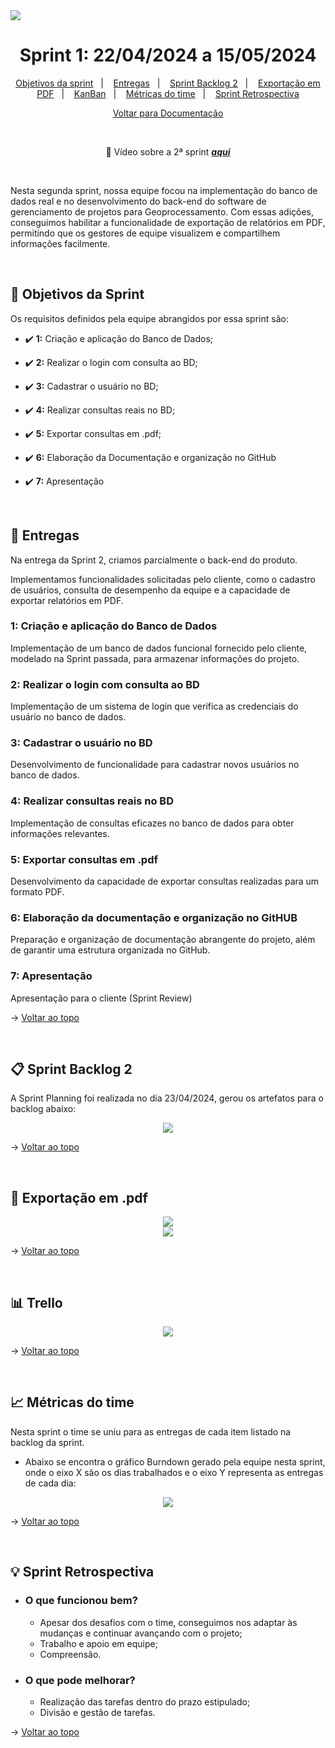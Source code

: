 <img src="./docs/Analystics.png" />

<span  id="topo">

  

<h1  align="center">Sprint 1: 22/04/2024 a 15/05/2024</h1>

<p  align="center">
<a  href="#objetivos">Objetivos da sprint</a> &nbsp |&nbsp &nbsp
<a  href="#entregas">Entregas</a> &nbsp |&nbsp &nbsp
<a  href="#sprint_backlog">Sprint Backlog 2</a> &nbsp |&nbsp &nbsp
<a  href="#export_pdf">Exportação em PDF</a> &nbsp |&nbsp &nbsp
<a  href="#kanban">KanBan</a> &nbsp |&nbsp &nbsp 
<a  href="#metricas">Métricas do time</a> &nbsp |&nbsp &nbsp 
<a  href="#sprint_retrospectiva">Sprint Retrospectiva</a>
</p>

<p align="center">
<a href="">Voltar para Documentação<a>
<br>
</p>
  
<div align="center">
<br>
  
:movie_camera: Vídeo sobre a 2ª sprint <a href="https://www.youtube.com/">***aqui***</a>  

<br>
</div>

<p>Nesta segunda sprint, nossa equipe focou na implementação do banco de dados real e no desenvolvimento do back-end do software de gerenciamento de projetos para Geoprocessamento. Com essas adições, conseguimos habilitar a funcionalidade de exportação de relatórios em PDF, permitindo que os gestores de equipe visualizem e compartilhem informações facilmente.</p>

<br>  

<span  id="objetivos">

## :dart: Objetivos da Sprint

Os requisitos definidos pela equipe abrangidos por essa sprint são:

  

- :heavy_check_mark: **1:** Criação e aplicação do Banco de Dados;

- :heavy_check_mark: **2:** Realizar o login com consulta ao BD;

- :heavy_check_mark: **3:** Cadastrar o usuário no BD;

- :heavy_check_mark: **4:** Realizar consultas reais no BD;

- :heavy_check_mark: **5:** Exportar consultas em .pdf;

- :heavy_check_mark: **6:** Elaboração da Documentação e organização no GitHub

- :heavy_check_mark: **7:** Apresentação


<br>

<span  id="entregas">

## 📲 Entregas

Na entrega da Sprint 2, criamos parcialmente o back-end do produto. 

Implementamos funcionalidades solicitadas pelo cliente, como o cadastro de usuários, consulta de desempenho da equipe e a capacidade de exportar relatórios em PDF.
  

### 1: Criação e aplicação do Banco de Dados

  

Implementação de um banco de dados funcional fornecido pelo cliente, modelado na Sprint passada, para armazenar informações do projeto.

  

### 2: Realizar o login com consulta ao BD

  

Implementação de um sistema de login que verifica as credenciais do usuário no banco de dados.

  

### 3: Cadastrar o usuário no BD

  

Desenvolvimento de funcionalidade para cadastrar novos usuários no banco de dados.



### 4: Realizar consultas reais no BD

  

Implementação de consultas eficazes no banco de dados para obter informações relevantes.


### 5: Exportar consultas em .pdf

Desenvolvimento da capacidade de exportar consultas realizadas para um formato PDF.


### 6: Elaboração da documentação e organização no GitHUB

  

Preparação e organização de documentação abrangente do projeto, além de garantir uma estrutura organizada no GitHub.



### 7: Apresentação

  

Apresentação para o cliente (Sprint Review)



→ [Voltar ao topo](#topo)

<br> 

<span  id="sprint_backlog">

## :clipboard: Sprint Backlog 2
<p>A Sprint Planning foi realizada no dia 23/04/2024, gerou os artefatos para o backlog abaixo:</p>
<div align="center">
      <img src="./docs/sprint_backlog2.png">
      <br>
</div>

→ [Voltar ao topo](#topo)

<br>

<span  id="export_pdf">

## :rice_scene: Exportação em .pdf

<div align="center">
      <img src="./docs/">
      <br>
      <img src="./docs/">
</div>

→ [Voltar ao topo](#topo)

<br>

<span  id="kanban">

##  :bar_chart: Trello

<div align="center">
      <img src="./docs/Trello2.png">
      <br>
</div>

→ [Voltar ao topo](#topo)

<br>

<span  id="metricas">

## :chart_with_upwards_trend: Métricas do time

Nesta sprint o time se uniu para as entregas de cada item listado na backlog da sprint.

- Abaixo se encontra o gráfico Burndown gerado pela equipe nesta sprint, onde o eixo X são os dias trabalhados e o eixo Y representa as entregas de cada dia:


<div  align="center">
<img  src="./docs/burndown_sprint2.jpg"  />
</div>


→ [Voltar ao topo](#topo)

<br>

<span  id="sprint_retrospectiva">

## :bulb: Sprint Retrospectiva

- ### O que funcionou bem?
  - Apesar dos desafios com o time, conseguimos nos adaptar às mudanças e continuar avançando com o projeto;
  - Trabalho e apoio em equipe;
  - Compreensão.
  
- ### O que pode melhorar?
  - Realização das tarefas dentro do prazo estipulado;
  - Divisão e gestão de tarefas.


→ [Voltar ao topo](#topo)
